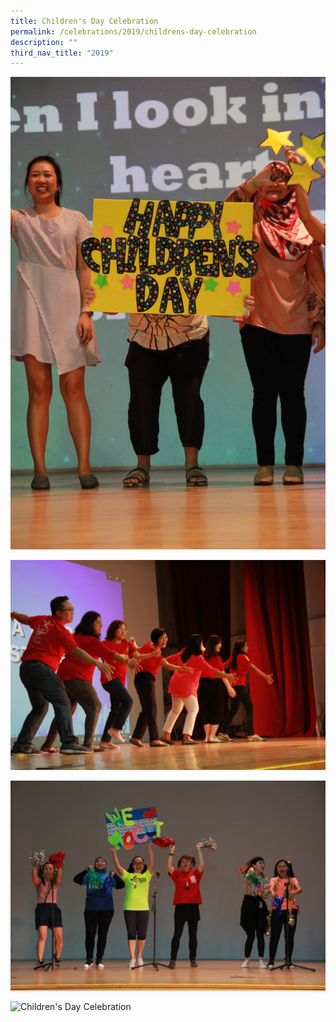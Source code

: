 ```yaml
---
title: Children's Day Celebration
permalink: /celebrations/2019/childrens-day-celebration
description: ""
third_nav_title: "2019"
---
```

![Children's Day Celebration](/images/cdc1.jpg)

![Children's Day Celebration](/images/cdc2.jpg)

![Children's Day Celebration](/images/cdc3.jpg)

![Children's Day Celebration](/images/cdc4.jpg)